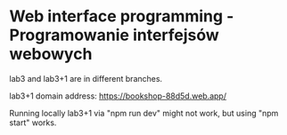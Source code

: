 # Web interface programming - Programowanie interfejsów webowych

lab3 and lab3+1 are in different branches.

lab3+1 domain address: https://bookshop-88d5d.web.app/

Running locally lab3+1 via "npm run dev" might not work, but using "npm start" works.

